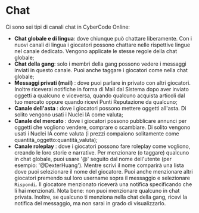 # Chat
Ci sono sei tipi di canali chat in CyberCode Online:
- **Chat globale e di lingua**: dove chiunque può chattare liberamente. Con i nuovi canali di lingua i giocatori possono chattare nelle rispettive lingue nel canale dedicato. Vengono applicate le stesse regole della chat globale;
- **Chat della gang**: solo i membri della gang possono vedere i messaggi inviati in questo canale. Puoi anche taggare i giocatori come nella chat globale;
- **Messaggi privati (mail)** : dove puoi parlare in privato con altri giocatori. Inoltre riceverai notifiche in forma di Mail dal Sistema dopo aver inviato oggetti a qualcuno e viceversa, quando qualcuno acquista articoli dal tuo mercato oppure quando ricevi Punti Reputazione da qualcuno;
- **Canale dell'asta** : dove i giocatori possono mettere oggetti all'asta. Di solito vengono usati i Nuclei IA come valuta;
- **Canale del mercato** : dove i giocatori possono pubblicare annunci per oggetti che vogliono vendere, comprare o scambiare. Di solito vengono usati i Nuclei IA come valuta (i prezzi compaiono solitamente come quantità_oggetto:quantità_valuta);
- **Canale roleplay** : dove i giocatori possono fare roleplay come vogliono, creando le loro storie e narrative.
Per menzionare (o taggare) qualcuno in chat globale, puoi usare '@' seguito dal nome dell'utente (per esempio: '@DexterHuang'). Mentre scrivi il nome comparirà una lista dove puoi selezionare il nome del giocatore. Puoi anche menzionare altri giocatori premendo sul loro username sopra il messaggio e selezionare `Rispondi`. Il giocatore menzionato riceverà una notifica specificando che li hai menzionati.
Nota bene: non puoi menzionare qualcuno in chat privata. Inoltre, se qualcuno ti menziona nella chat della gang, ricevi la notifica del messaggio, ma non sarai in grado di visualizzarlo.